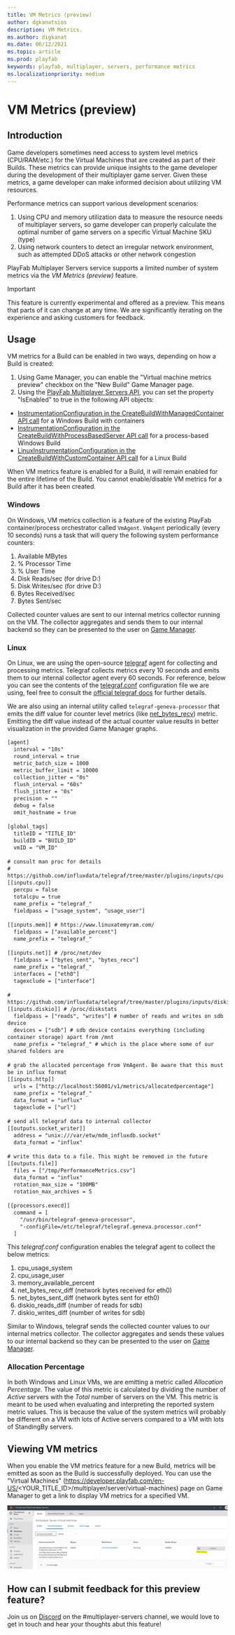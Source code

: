 ```yaml
---
title: VM Metrics (preview)
author: dgkanatsios
description: VM Metrics.
ms.author: digkanat
ms.date: 06/12/2021
ms.topic: article
ms.prod: playfab
keywords: playfab, multiplayer, servers, performance metrics
ms.localizationpriority: medium
---
```


# VM Metrics (preview)

## Introduction

Game developers sometimes need access to system level metrics (CPU/RAM/etc.) for the Virtual Machines that are created as part of their Builds. These metrics can provide unique insights to the game developer during the development of their multiplayer game server. Given these metrics, a game developer can make informed decision about utilizing VM resources.

Performance metrics can support various development scenarios:

1. Using CPU and memory utilization data to measure the resource needs of multiplayer servers, so game developer can properly calculate the optimal number of game servers on a specific Virtual Machine SKU (type)
2. Using network counters to detect an irregular network environment, such as attempted DDoS attacks or other network congestion

PlayFab Multiplayer Servers service supports a limited number of system metrics via the *VM Metrics (preview)* feature.

> [!Important]
> This feature is currently experimental and offered as a preview. This means that parts of it can change at any time. We are significantly iterating on the experience and asking customers for feedback.

## Usage

VM metrics for a Build can be enabled in two ways, depending on how a Build is created:

1. Using Game Manager, you can enable the "Virtual machine metrics preview" checkbox on the "New Build" Game Manager page.
2. Using the [PlayFab Multiplayer Servers API](https://docs.microsoft.com/rest/api/playfab/multiplayer), you can set the property "IsEnabled" to true in the following API objects:
  - [InstrumentationConfiguration in the CreateBuildWithManagedContainer API call](https://docs.microsoft.com/rest/api/playfab/multiplayer/multiplayer-server/create-build-with-managed-container#instrumentationconfiguration) for a Windows Build with containers
  - [InstrumentationConfiguration in the CreateBuildWithProcessBasedServer API call](https://docs.microsoft.com/rest/api/playfab/multiplayer/multiplayer-server/create-build-with-process-based-server#instrumentationconfiguration) for a process-based Windows Build
  - [LinuxInstrumentationConfiguration in the CreateBuildWithCustomContainer API call](https://docs.microsoft.com/rest/api/playfab/multiplayer/multiplayer-server/create-build-with-custom-container#linuxinstrumentationconfiguration) for a Linux Build

When VM metrics feature is enabled for a Build, it will remain enabled for the entire lifetime of the Build. You cannot enable/disable VM metrics for a Build after it has been created.

### Windows

On Windows, VM metrics collection is a feature of the existing PlayFab container/process orchestrator called `VmAgent`. `VmAgent` periodically (every 10 seconds) runs a task that will query the following system performance counters: 

1. Available MBytes
2. % Processor Time
3. % User Time
4. Disk Reads/sec (for drive D:)
5. Disk Writes/sec (for drive D:)
6. Bytes Received/sec
7. Bytes Sent/sec

Collected counter values are sent to our internal metrics collector running on the VM. The collector aggregates and sends them to our internal backend so they can be presented to the user on [Game Manager](https://developer.playfab.com).

### Linux

On Linux, we are using the open-source [telegraf](https://github.com/influxdata/telegraf) agent for collecting and processing metrics. Telegraf collects metrics every 10 seconds and emits them to our internal collector agent every 60 seconds. For reference, below you can see the contents of the [telegraf.conf](https://docs.influxdata.com/telegraf/v1.15/administration/configuration/#agent-configuration) configuration file we are using, feel free to consult the [official telegraf docs](https://docs.influxdata.com/telegraf/v1.15) for further details.

We are also using an internal utility called `telegraf-geneva-processor` that emits the diff value for counter level metrics (like [net_bytes_recv](https://github.com/influxdata/telegraf/blob/master/plugins/inputs/net/NET_README.md#measurements--fields)) metric. Emitting the diff value instead of the actual counter value results in better visualization in the provided Game Manager graphs.

```
[agent]
  interval = "10s" 
  round_interval = true
  metric_batch_size = 1000
  metric_buffer_limit = 10000
  collection_jitter = "0s"
  flush_interval = "60s"
  flush_jitter = "0s"
  precision = ""
  debug = false
  omit_hostname = true
  
[global_tags]
  titleID = "TITLE_ID"
  buildID = "BUILD_ID"
  vmID = "VM_ID"

# consult man proc for details
# https://github.com/influxdata/telegraf/tree/master/plugins/inputs/cpu
[[inputs.cpu]]
  percpu = false
  totalcpu = true
  name_prefix = "telegraf_"
  fieldpass = ["usage_system", "usage_user"]

[[inputs.mem]] # https://www.linuxatemyram.com/
  fieldpass = ["available_percent"]
  name_prefix = "telegraf_"

[[inputs.net]] # /proc/net/dev
  fieldpass = ["bytes_sent", "bytes_recv"]
  name_prefix = "telegraf_"
  interfaces = ["eth0"]
  tagexclude = ["interface"]
  
# https://github.com/influxdata/telegraf/tree/master/plugins/inputs/diskio
[[inputs.diskio]] # /proc/diskstats
  fieldpass = ["reads", "writes"] # number of reads and writes on sdb device  
  devices = ["sdb"] # sdb device contains everything (including container storage) apart from /mnt
  name_prefix = "telegraf_" # which is the place where some of our shared folders are

# grab the allocated percentage from VmAgent. Be aware that this must be in influx format  
[[inputs.http]]
  urls = ["http://localhost:56001/v1/metrics/allocatedpercentage"]
  name_prefix = "telegraf_"
  data_format = "influx"
  tagexclude = ["url"]

# send all telegraf data to internal collector
[[outputs.socket_writer]]
  address = "unix:///var/etw/mdm_influxdb.socket"
  data_format = "influx"
  
# write this data to a file. This might be removed in the future  
[[outputs.file]]
  files = ["/tmp/PerformanceMetrics.csv"]
  data_format = "influx"
  rotation_max_size = "100MB"
  rotation_max_archives = 5
  
[[processors.execd]]
  command = [
    "/usr/bin/telegraf-geneva-processor", 
    "-configFile=/etc/telegraf/telegraf.geneva.processor.conf"
  ]
```

This *telegraf.conf* configuration enables the telegraf agent to collect the below metrics:

1. cpu_usage_system
2. cpu_usage_user
3. memory_available_percent
4. net_bytes_recv_diff (network bytes received for eth0)
5. net_bytes_sent_diff (network bytes sent for eth0)
6. diskio_reads_diff (number of reads for sdb)
7. diskio_writes_diff (number of writes for sdb)

Similar to Windows, telegraf sends the collected counter values to our internal metrics collector. The collector aggregates and sends these values to our internal backend so they can be presented to the user on [Game Manager](https://developer.playfab.com).

### Allocation Percentage

In both Windows and Linux VMs, we are emitting a metric called *Allocation Percentage*. The value of this metric is calculated by dividing the number of *Active* servers with the *Total* number of servers on the VM. This metric is meant to be used when evaluating and interpreting the reported system metric values. This is because the value of the system metrics will probably be different on a VM with lots of Active servers compared to a VM with lots of StandingBy servers. 

## Viewing VM metrics

When you enable the VM metrics feature for a new Build, metrics will be emitted as soon as the Build is successfully deployed. You can use the "Virtual Machines"  (https://developer.playfab.com/en-US/<YOUR_TITLE_ID>/multiplayer/server/virtual-machines) page on Game Manager to get a link to display VM metrics for a specified VM.

![View VM Metrics](media/view-vm-metrics.png)

## How can I submit feedback for this preview feature?

Join us on [Discord](https://discord.gg/gamestack) on the #multiplayer-servers channel, we would love to get in touch and hear your thoughts abut this feature!

